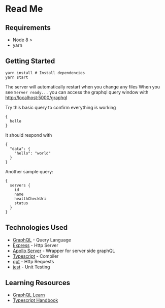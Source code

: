 # Read Me

## Requirements

- Node 8 >
- yarn

## Getting Started

    yarn install # Install dependencies
    yarn start

The server will automatically restart when you change any files
When you see `Server ready...` you can access the graphql query window with [http://localhost:5000/graphql](http://localhost:5000/graphql)

Try this basic query to confirm everything is working

```
{
  hello
}
```

It should respond with

```
{
  "data": {
    "hello": "world"
  }
}
```

Another sample query:

```
{
  servers {
    id
    name
    healthCheckUri
    status
  }
}
```

## Technologies Used

- [GraphQL](https://graphql.org/) - Query Language
- [Express](https://expressjs.com/) - Http Server
- [Apollo Server](https://www.apollographql.com/docs/apollo-server/) - Wrapper for server side graphQL
- [Typescript](https://www.typescriptlang.org/) - Compiler
- [got](https://github.com/sindresorhus/got) - Http Requests
- [jest](https://jestjs.io/) - Unit Testing

## Learning Resources

- [GraphQL Learn](https://graphql.org/learn/)
- [Typescript Handbook](https://www.typescriptlang.org/docs/handbook/typescript-in-5-minutes.html)
